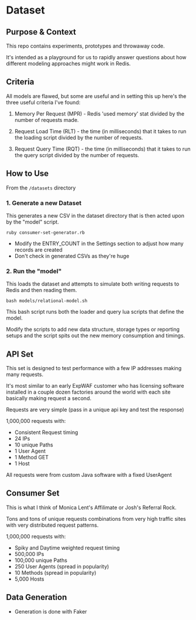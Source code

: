 # Dataset

## Purpose & Context

This repo contains experiments, prototypes and throwaway code. 

It's intended as a playground for us to rapidly answer questions about how different modeling approaches might work in Redis.

## Criteria

All models are flawed, but some are useful and in setting this up here's the three useful criteria I've found:

1. Memory Per Request (MPR) - Redis 'used memory' stat divided by the number of requests made. 

2. Request Load Time (RLT) - the time (in milliseconds) that it takes to run the loading script divided by the number of requests.

3. Request Query Time (RQT) - the time (in milliseconds) that it takes to run the query script divided by the number of requests.


## How to Use

From the `/datasets` directory

### 1. Generate a new Dataset 

This generates a new CSV in the dataset directory that is then acted upon by the "model" script.

```ruby consumer-set-generator.rb```

- Modify the ENTRY_COUNT in the Settings section to adjust how many records are created
- Don't check in generated CSVs as they're huge

### 2. Run the "model" 

This loads the dataset and attempts to simulate both writing requests to Redis and then reading them. 

```bash models/relational-model.sh```

This bash script runs both the loader and query lua scripts that define the model. 

Modify the scripts to add new data structure, storage types or reporting setups and the script spits out the new memory consumption and timings. 


## API Set

This set is designed to test performance with a few IP addresses making many requests. 

It's most similar to an early ExpWAF customer who has licensing software installed in a couple dozen factories around the world with each site basically making request a second.

Requests are very simple (pass in a unique api key and test the response)

1,000,000 requests with:

- Consistent Request timing
- 24 IPs
- 10 unique Paths
- 1 User Agent 
- 1 Method GET
- 1 Host

All requests were from custom Java software with a fixed UserAgent 

## Consumer Set

This is what I think of Monica Lent's Affilimate or Josh's Referral Rock. 

Tons and tons of unique requests combinations from very high traffic sites with very distributed request patterns. 

1,000,000 requests with:

- Spiky and Daytime weighted request timing
- 500,000 IPs
- 100,000 unique Paths
- 250 User Agents (spread in popularity)
- 10 Methods (spread in popularity)
- 5,000 Hosts 

## Data Generation

- Generation is done with Faker




